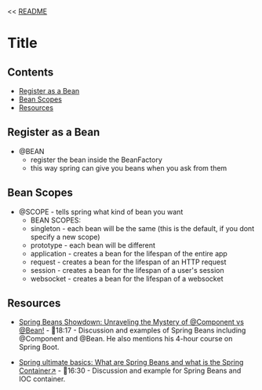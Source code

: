 << [README](./README.md)

# Title

## Contents
- [Register as a Bean](#register-as-a-bean)
- [Bean Scopes](#bean-scopes)
- [Resources](#resources)

## Register as a Bean
- @BEAN
    - register the bean inside the BeanFactory
    - this way spring can give you beans when you ask from them

## Bean Scopes

- @SCOPE - tells spring what kind of bean you want
    - BEAN SCOPES:
    - singleton - each bean will be the same (this is the default, if you dont specify a new scope)
    - prototype - each bean will be different
    - application - creates a bean for the lifespan of the entire app
    - request - creates a bean for the lifespan of an HTTP request
    - session - creates a bean for the lifespan of a user's session
    - websocket - creates a bean for the lifespan of a websocket

## Resources
- [Spring Beans Showdown: Unraveling the Mystery of @Component vs @Bean!](https://www.youtube.com/watch?v=CWEQ-1vff1o) - 🎥18:17 - Discussion and examples of Spring Beans including @Component and @Bean. He also mentions his 4-hour course on Spring Boot.

- [Spring ultimate basics: What are Spring Beans and what is the Spring Container↗️](https://www.youtube.com/watch?v=aS9SQITRocc) - 🎥16:30 - Discussion and example for Spring Beans and IOC container.